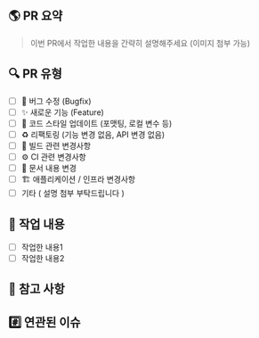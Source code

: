 ## 🌎 PR 요약

> 이번 PR에서 작업한 내용을 간략히 설명해주세요 (이미지 첨부 가능)

## 🔍 PR 유형

- [ ] 🐛 버그 수정 (Bugfix)
- [ ] ✨ 새로운 기능 (Feature)
- [ ] 🎨 코드 스타일 업데이트 (포맷팅, 로컬 변수 등)
- [ ] ♻️ 리팩토링 (기능 변경 없음, API 변경 없음)
- [ ] 🔨 빌드 관련 변경사항
- [ ] ⚙️ CI 관련 변경사항
- [ ] 📝 문서 내용 변경
- [ ] 🏗️ 애플리케이션 / 인프라 변경사항
- [ ] 기타 ( 설명 첨부 부탁드립니다 )

## 📝 작업 내용

- [ ] 작업한 내용1
- [ ] 작업한 내용2

## 📍 참고 사항

## #️⃣ 연관된 이슈